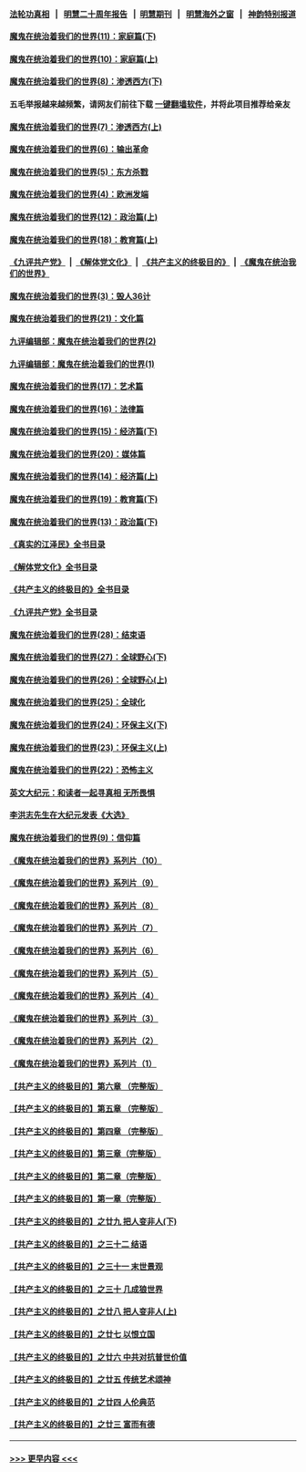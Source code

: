 #### [法轮功真相](https://github.com/gfw-breaker/truth/blob/master/README.md?t=0) &nbsp;&nbsp;|&nbsp;&nbsp; [明慧二十周年报告](https://github.com/gfw-breaker/mh-reports/blob/master/README.md?t=0) &nbsp;&nbsp;|&nbsp;&nbsp;[明慧期刊](https://github.com/gfw-breaker/mh-qikan) &nbsp;&nbsp;|&nbsp;&nbsp; [明慧海外之窗](https://github.com/gfw-breaker/mh-news/blob/master/README.md?t=0) &nbsp;&nbsp;|&nbsp;&nbsp; [神韵特别报道](https://github.com/gfw-breaker/mh-news/blob/master/shenyun.md?t=0)
#### [魔鬼在统治着我们的世界(11)：家庭篇(下)](../pages/nsc422/n10440961.md?t=11250850) 
#### [魔鬼在统治着我们的世界(10)：家庭篇(上)](../pages/nsc422/n10435448.md?t=11250850) 
#### [魔鬼在统治着我们的世界(8)：渗透西方(下)](../pages/nsc422/n10429603.md?t=11250850) 
#### 五毛举报越来越频繁，请网友们前往下载 [一键翻墙软件](https://github.com/gfw-breaker/ssr-accounts)，并将此项目推荐给亲友
#### [魔鬼在统治着我们的世界(7)：渗透西方(上)](../pages/nsc422/n10426013.md?t=11250850) 
#### [魔鬼在统治着我们的世界(6)：输出革命](../pages/nsc422/n10421536.md?t=11250850) 
#### [魔鬼在统治着我们的世界(5)：东方杀戮](../pages/nsc422/n10417707.md?t=11250850) 
#### [魔鬼在统治着我们的世界(4)：欧洲发端](../pages/nsc422/n10414890.md?t=11250850) 
#### [魔鬼在统治着我们的世界(12)：政治篇(上)](../pages/nsc422/n10444576.md?t=11250850) 
#### [魔鬼在统治着我们的世界(18)：教育篇(上)](../pages/nsc422/n10526970.md?t=11250850) 
#### [《九评共产党》](https://github.com/begood0513/9ping.md/blob/master/README.md) &nbsp;|&nbsp; [《解体党文化》](../../../../jtdwh.md/blob/master/README.md)  &nbsp;|&nbsp; [《共产主义的终极目的》](../../../../gczydzjmd.md/blob/master/README.md) &nbsp;|&nbsp; [《魔鬼在统治我们的世界》](../../../../mgztzwmdsj.md/blob/master/README.md) 
#### [魔鬼在统治着我们的世界(3)：毁人36计](../pages/nsc422/n10411583.md?t=11250850) 
#### [魔鬼在统治着我们的世界(21)：文化篇](../pages/nsc422/n10597706.md?t=11250850) 
#### [九评编辑部：魔鬼在统治着我们的世界(2)](../pages/nsc422/n10410036.md?t=11250850) 
#### [九评编辑部：魔鬼在统治着我们的世界(1)](../pages/nsc422/n10406825.md?t=11250850) 
#### [魔鬼在统治着我们的世界(17)：艺术篇](../pages/nsc422/n10499093.md?t=11250850) 
#### [魔鬼在统治着我们的世界(16)：法律篇](../pages/nsc422/n10485969.md?t=11250850) 
#### [魔鬼在统治着我们的世界(15)：经济篇(下)](../pages/nsc422/n10469975.md?t=11250850) 
#### [魔鬼在统治着我们的世界(20)：媒体篇](../pages/nsc422/n10586579.md?t=11250850) 
#### [魔鬼在统治着我们的世界(14)：经济篇(上)](../pages/nsc422/n10457370.md?t=11250850) 
#### [魔鬼在统治着我们的世界(19)：教育篇(下)](../pages/nsc422/n10564808.md?t=11250850) 
#### [魔鬼在统治着我们的世界(13)：政治篇(下)](../pages/nsc422/n10448270.md?t=11250850) 
#### [《真实的江泽民》全书目录](../pages/nsc422/n13721399.md?t=11250850) 
#### [《解体党文化》全书目录](../pages/nsc422/n13721157.md?t=11250850) 
#### [《共产主义的终极目的》全书目录](../pages/nsc422/n13721048.md?t=11250850) 
#### [《九评共产党》全书目录](../pages/nsc422/n13708085.md?t=11250850) 
#### [魔鬼在统治着我们的世界(28)：结束语](../pages/nsc422/n10936246.md?t=11250850) 
#### [魔鬼在统治着我们的世界(27)：全球野心(下)](../pages/nsc422/n10928319.md?t=11250850) 
#### [魔鬼在统治着我们的世界(26)：全球野心(上)](../pages/nsc422/n10900318.md?t=11250850) 
#### [魔鬼在统治着我们的世界(25)：全球化](../pages/nsc422/n10788205.md?t=11250850) 
#### [魔鬼在统治着我们的世界(24)：环保主义(下)](../pages/nsc422/n10695307.md?t=11250850) 
#### [魔鬼在统治着我们的世界(23)：环保主义(上)](../pages/nsc422/n10688613.md?t=11250850) 
#### [魔鬼在统治着我们的世界(22)：恐怖主义](../pages/nsc422/n10614727.md?t=11250850) 
#### [英文大纪元：和读者一起寻真相 无所畏惧](../pages/nsc422/n12542027.md?t=11250850) 
#### [李洪志先生在大纪元发表《大选》](../pages/nsc422/n12534746.md?t=11250850) 
#### [魔鬼在统治着我们的世界(9)：信仰篇](../pages/nsc422/n10432159.md?t=11250850) 
#### [《魔鬼在统治着我们的世界》系列片（10）](../pages/nsc422/n12292670.md?t=11250850) 
#### [《魔鬼在统治着我们的世界》系列片（9）](../pages/nsc422/n12290859.md?t=11250850) 
#### [《魔鬼在统治着我们的世界》系列片（8）](../pages/nsc422/n12287445.md?t=11250850) 
#### [《魔鬼在统治着我们的世界》系列片（7）](../pages/nsc422/n12283425.md?t=11250850) 
#### [《魔鬼在统治着我们的世界》系列片（6）](../pages/nsc422/n12282314.md?t=11250850) 
#### [《魔鬼在统治着我们的世界》系列片（5）](../pages/nsc422/n12281419.md?t=11250850) 
#### [《魔鬼在统治着我们的世界》系列片（4）](../pages/nsc422/n12274024.md?t=11250850) 
#### [《魔鬼在统治着我们的世界》系列片（3）](../pages/nsc422/n12271322.md?t=11250850) 
#### [《魔鬼在统治着我们的世界》系列片（2）](../pages/nsc422/n12269049.md?t=11250850) 
#### [《魔鬼在统治着我们的世界》系列片（1）](../pages/nsc422/n12267575.md?t=11250850) 
#### [【共产主义的终极目的】第六章 （完整版）](../pages/nsc422/n11428913.md?t=11250850) 
#### [【共产主义的终极目的】第五章 （完整版）](../pages/nsc422/n11428912.md?t=11250850) 
#### [【共产主义的终极目的】第四章 （完整版）](../pages/nsc422/n11428907.md?t=11250850) 
#### [【共产主义的终极目的】第三章（完整版）](../pages/nsc422/n11428848.md?t=11250850) 
#### [【共产主义的终极目的】第二章（完整版）](../pages/nsc422/n11428831.md?t=11250850) 
#### [【共产主义的终极目的】第一章（完整版）](../pages/nsc422/n11417651.md?t=11250850) 
#### [【共产主义的终极目的】之廿九 把人变非人(下)](../pages/nsc422/n11344140.md?t=11250850) 
#### [【共产主义的终极目的】之三十二 结语](../pages/nsc422/n11360535.md?t=11250850) 
#### [【共产主义的终极目的】之三十一 末世景观](../pages/nsc422/n11351129.md?t=11250850) 
#### [【共产主义的终极目的】之三十 几成狼世界](../pages/nsc422/n11348280.md?t=11250850) 
#### [【共产主义的终极目的】之廿八 把人变非人(上)](../pages/nsc422/n11340492.md?t=11250850) 
#### [【共产主义的终极目的】之廿七 以恨立国](../pages/nsc422/n11336944.md?t=11250850) 
#### [【共产主义的终极目的】之廿六 中共对抗普世价值](../pages/nsc422/n11324785.md?t=11250850) 
#### [【共产主义的终极目的】之廿五 传统艺术颂神](../pages/nsc422/n11296396.md?t=11250850) 
#### [【共产主义的终极目的】之廿四 人伦典范](../pages/nsc422/n11296397.md?t=11250850) 
#### [【共产主义的终极目的】之廿三 富而有德](../pages/nsc422/n11283598.md?t=11250850) 

----
#### [ >>> 更早内容 <<< ](../indexes/nsc422-earlier.md)
